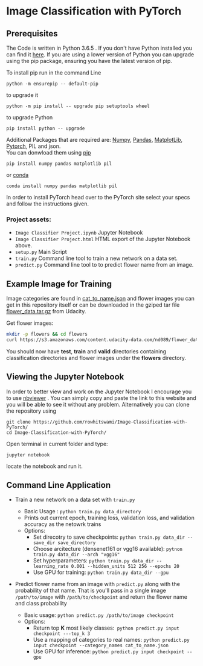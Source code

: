  # Image Classification with PyTorch


## Prerequisites
The Code is written in Python 3.6.5 . If you don't have Python installed you can find it [here](https://www.python.org/downloads/). If you are using a lower version of Python you can upgrade using the pip package, ensuring you have the latest version of pip. 

To install pip run in the command Line
```
python -m ensurepip -- default-pip 
``` 
to upgrade it
```
python -m pip install -- upgrade pip setuptools wheel
```
to upgrade Python
```
pip install python -- upgrade
```
Additional Packages that are required are: [Numpy](http://www.numpy.org/), [Pandas](https://pandas.pydata.org/), [MatplotLib](https://matplotlib.org/), [Pytorch](https://pytorch.org/), PIL and json.\
You can donwload them using [pip](https://pypi.org/project/pip/)
```
pip install numpy pandas matplotlib pil
```
or [conda](https://anaconda.org/anaconda/python)
```
conda install numpy pandas matplotlib pil
```
In order to install PyTorch head over to the PyTorch site select your specs and follow the instructions given.	

### Project assets:

- `Image Classifier Project.ipynb` Jupyter Notebook
- `Image Classifier Project.html` HTML export of the Jupyter Notebook above.
- `setup.py` Main Script
- `train.py` Command line tool to train a new network on a data set.
- `predict.py` Command line tool to to predict flower name from an image.


## Example Image for Training

Image categories are found in [cat_to_name.json]() and  flower images you can get in this repository itself or can be downloaded in the gziped tar file [flower_data.tar.gz](https://s3.amazonaws.com/content.udacity-data.com/nd089/flower_data.tar.gz) from Udacity.

Get flower images:
```bash
mkdir -p flowers && cd flowers
curl https://s3.amazonaws.com/content.udacity-data.com/nd089/flower_data.tar.gz | tar xz
```

You should now have **test**, **train** and **valid** directories containing classification directories and flower images under the **flowers** directory.

## Viewing the Jupyter Notebook
In order to better view and work on the Jupyter Notebook I encourage you to use [nbviewer](https://nbviewer.jupyter.org/) . You can simply copy and paste the link to this website and you will be able to see it without any problem. Alternatively you can clone the repository using 
```
git clone https://github.com/rowhitswami/Image-Classification-with-PyTorch/
cd Image-Classification-with-PyTorch/
```
Open terminal in current folder and type:
```
jupyter notebook
```
locate the notebook and run it.


## Command Line Application
* Train a new network on a data set with ```train.py```
  * Basic Usage : ```python train.py data_directory```
  * Prints out current epoch, training loss, validation loss, and validation accuracy as the netowrk trains
  * Options:
    * Set direcotry to save checkpoints: ```python train.py data_dir --save_dir save_directory```
    * Choose arcitecture (densenet161 or vgg16 available): ```pytnon train.py data_dir --arch "vgg16"```
    * Set hyperparameters: ```python train.py data_dir --learning_rate 0.001 --hidden_units 512 256 --epochs 20 ```
    * Use GPU for training: ```python train.py data_dir --gpu```
    
* Predict flower name from an image with ```predict.py``` along with the probability of that name. That is you'll pass in a single image ```/path/to/image``` with ```/path/to/checkpoint``` and return the flower name and class probability
  * Basic usage: ```python predict.py /path/to/image checkpoint```
  * Options:
    * Return top **K** most likely classes:``` python predict.py input checkpoint ---top_k 3```
    * Use a mapping of categories to real names: ```python predict.py input checkpoint --category_names cat_to_name.json```
    * Use GPU for inference: ```python predict.py input checkpoint --gpu```
